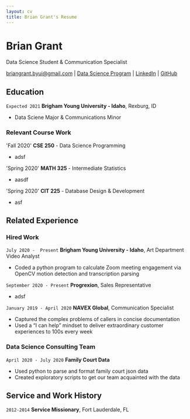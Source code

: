 ```yaml
---
layout: cv
title: Brian Grant's Resume
---
```

# Brian Grant
Data Science Student & Communication Specialist

<div id="webaddress">
<a href="briangrant.byui@gmail.com">briangrant.byui@gmail.com</a>
| <a href="https://byuidatascience.github.io/development.html">Data Science Program</a>
| <a href="https://linkedin.com/in/brian-grant">LinkedIn</a>
| <a href="https://github.com/BrianGrant-Data">GitHub</a>
</div>

<!-- https://www.monique.tech/the-art-of-markdown -->

## Education

`Expected 2021`
__Brigham Young University - Idaho__, Rexburg, ID

- Data Sciene Major & Communications Minor

### Relevant Course Work

'Fall 2020'
__CSE 250__ - Data Science Programming 
- adsf

'Spring 2020'
__MATH 325__ - Intermediate Statistics
- aasdf

'Spring 2020'
__CIT 225__ - Database Design & Development
- asf


## Related Experience

### Hired Work

`July 2020 -  Present`
__Brigham Young University - Idaho__, Art Department Video Analyst 
- Coded a python program to calculate Zoom meeting engagement via OpenCV motion detection and transcription parsing

`September 2020 - Present`
__Progrexion__, Sales Representative
- adsf

`January 2019 - April 2020`
__NAVEX Global__, Communication Specialist
- Captured the complex problems of callers in concise documentation
- Used a “I can help” mindset to deliver extraordinary customer experiences to 100s every week

### Data Science Consulting Team

`April 2020 - July 2020`
__Family Court Data__
- Used python to parse and format family court json data 
- Created exploratory scripts to get our team acquainted with the data


## Service and Work History

`2012-2014`
__Service Missionary__, Fort Lauderdale, FL



<!-- ### Footer

Last updated: May 2013 -->



